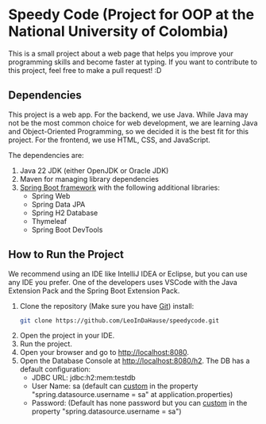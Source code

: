 # Speedy Code (Project for OOP at the National University of Colombia)

This is a small project about a web page that helps you improve your programming skills and become faster at typing. If you want to contribute to this project, feel free to make a pull request! :D

## Dependencies

This project is a web app. For the backend, we use Java. While Java may not be the most common choice for web development, we are learning Java and Object-Oriented Programming, so we decided it is the best fit for this project. For the frontend, we use HTML, CSS, and JavaScript. 

The dependencies are:

1. Java 22 JDK (either OpenJDK or Oracle JDK)
2. Maven for managing library dependencies
3. [Spring Boot framework](https://spring.io/projects/spring-boot) with the following additional libraries:
    * Spring Web
    * Spring Data JPA
    * Spring H2 Database
    * Thymeleaf
    * Spring Boot DevTools

## How to Run the Project

We recommend using an IDE like IntelliJ IDEA or Eclipse, but you can use any IDE you prefer. One of the developers uses VSCode with the Java Extension Pack and the Spring Boot Extension Pack.

1. Clone the repository (Make sure you have [Git](https://git-scm.com/downloads)) install:
    ```bash
    git clone https://github.com/LeoInDaHause/speedycode.git
    ```
2. Open the project in your IDE.
3. Run the project.
4. Open your browser and go to [http://localhost:8080](http://localhost:8080).
5. Open the Database Console at [http://localhost:8080/h2](http://localhost:8080/h2-console). The DB has a default configuration:
    * JDBC URL: jdbc:h2:mem:testdb
    * User Name: sa (default can [custom](https://github.com/LeoInDaHause/speedycode/blob/main/target/classes/application.properties) in the property "spring.datasource.username = sa" at application.properties)
    * Password: (Default has none password but you can [custom](https://github.com/LeoInDaHause/speedycode/blob/main/target/classes/application.properties) in the property "spring.datasource.username = sa")


